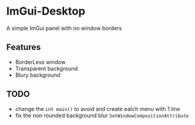 # ImGui-Desktop
A simple ImGui panel with no window borders
## Features
- BorderLess window
- Transparent background
- Blury background
## TODO
- change the `int main()` to avoid and create eatch menu with 1 line
- fix the non rounded background blur `SetWindowCompositionAttribute`